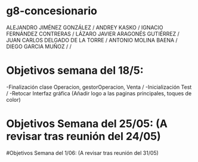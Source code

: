 # g8-concesionario
ALEJANDRO JIMÉNEZ GONZÁLEZ /
ANDREY KASKO /
IGNACIO FERNÁNDEZ CONTRERAS /
LÁZARO JAVIER ARAGONÉS GUTIÉRREZ /
JUAN CARLOS DELGADO DE LA TORRE /
ANTONIO MOLINA BAENA / 
DIEGO GARCIA MUÑOZ / /

# Objetivos semana del 18/5: 
-Finalización clase Operacion, gestorOperacion, Venta /
-Inicialización Test / 
-Retocar Interfaz gráfica (Añadir logo a las paginas principales, toques de color)

# Objetivos Semana del 25/05: (A revisar tras reunión del 24/05)

#Objetivos Semana del 1/06: (A revisar tras reunión del 31/05)
